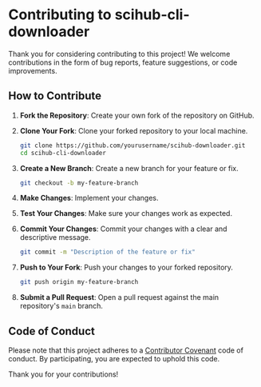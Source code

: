 # Contributing to scihub-cli-downloader

Thank you for considering contributing to this project! We welcome contributions in the form of bug reports, feature suggestions, or code improvements.

## How to Contribute

1. **Fork the Repository**: Create your own fork of the repository on GitHub.

2. **Clone Your Fork**: Clone your forked repository to your local machine.

   ```bash
   git clone https://github.com/yourusername/scihub-downloader.git
   cd scihub-cli-downloader
   ```

3. **Create a New Branch**: Create a new branch for your feature or fix.

   ```bash
   git checkout -b my-feature-branch
   ```

4. **Make Changes**: Implement your changes.

5. **Test Your Changes**: Make sure your changes work as expected.

6. **Commit Your Changes**: Commit your changes with a clear and descriptive message.

   ```bash
   git commit -m "Description of the feature or fix"
   ```

7. **Push to Your Fork**: Push your changes to your forked repository.

   ```bash
   git push origin my-feature-branch
   ```

8. **Submit a Pull Request**: Open a pull request against the main repository's `main` branch.

## Code of Conduct

Please note that this project adheres to a [Contributor Covenant](https://www.contributor-covenant.org/) code of conduct. By participating, you are expected to uphold this code.

Thank you for your contributions!